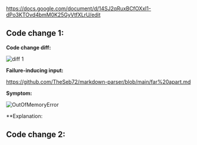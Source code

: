 https://docs.google.com/document/d/14SJ2qRuxBCfOXxI1-dPo3KTOvd4bmM0K25GyVtfXLrU/edit

## Code change 1:

**Code change diff:**

![diff 1](https://user-images.githubusercontent.com/90715607/164960400-4367a775-5e8f-4909-9a6c-48b4eb565db8.PNG)

**Failure-inducing input:**

https://github.com/TheSeb72/markdown-parser/blob/main/far%20apart.md

**Symptom:**

![OutOfMemoryError](https://user-images.githubusercontent.com/90715607/164957021-ec8d6fb6-a2c4-4034-9f63-0c4f362637f3.PNG)

**Explanation:

## Code change 2:

